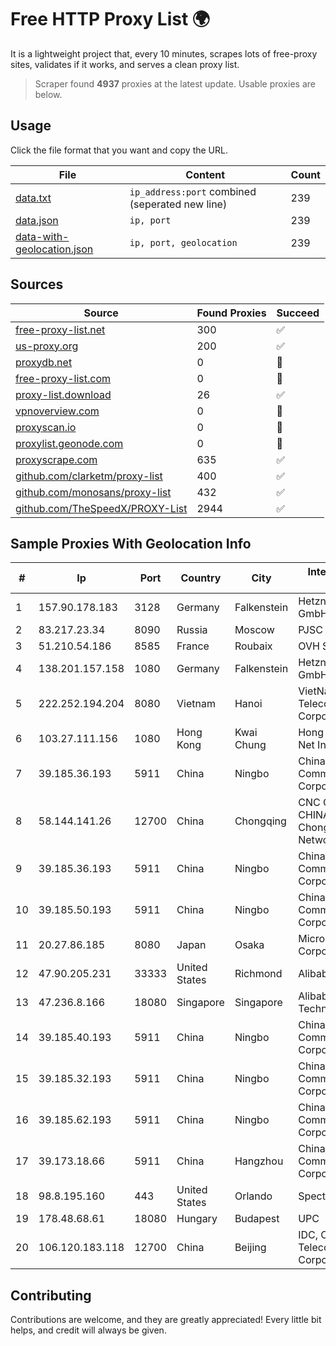 
# Free HTTP Proxy List 🌍

It is a lightweight project that, every 10 minutes, scrapes lots of free-proxy sites, validates if it works, and serves a clean proxy list.


> Scraper found **4937** proxies at the latest update. Usable proxies are below.

## Usage

Click the file format that you want and copy the URL.


|File|Content|Count|
|----|-------|-----|
|[data.txt](https://raw.githubusercontent.com/themiralay/Proxy-List-World/master/data.txt)|`ip_address:port` combined (seperated new line)|239|
|[data.json](https://raw.githubusercontent.com/themiralay/Proxy-List-World/master/data.json)|`ip, port`|239|
|[data-with-geolocation.json](https://raw.githubusercontent.com/themiralay/Proxy-List-World/master/data-with-geolocation.json)|`ip, port, geolocation`|239|

## Sources

|Source|Found Proxies|Succeed|
|------|-------------|-------|
|[free-proxy-list.net](https://free-proxy-list.net)|300|✅|
|[us-proxy.org](https://www.us-proxy.org)|200|✅|
|[proxydb.net](http://proxydb.net)|0|🚫|
|[free-proxy-list.com](https://free-proxy-list.com/?page=&port=&type%5B%5D=http&type%5B%5D=https&up_time=0&search=Search)|0|🚫|
|[proxy-list.download](https://www.proxy-list.download/HTTP)|26|✅|
|[vpnoverview.com](https://vpnoverview.com/privacy/anonymous-browsing/free-proxy-servers)|0|🚫|
|[proxyscan.io](https://www.proxyscan.io)|0|🚫|
|[proxylist.geonode.com](https://proxylist.geonode.com/api/proxy-list?limit=300&page=1&sort_by=lastChecked&sort_type=desc&protocols=http,https)|0|🚫|
|[proxyscrape.com](https://api.proxyscrape.com/v2/?request=displayproxies&protocol=http&timeout=10000&country=all&ssl=all&anonymity=all)|635|✅|
|[github.com/clarketm/proxy-list](https://raw.githubusercontent.com/clarketm/proxy-list/master/proxy-list-raw.txt)|400|✅|
|[github.com/monosans/proxy-list](https://raw.githubusercontent.com/monosans/proxy-list/main/proxies/http.txt)|432|✅|
|[github.com/TheSpeedX/PROXY-List](https://raw.githubusercontent.com/TheSpeedX/PROXY-List/master/http.txt)|2944|✅|


## Sample Proxies With Geolocation Info

|#|Ip|Port|Country|City|Internet Service Provider|
|-|--|----|-------|----|-------------------------|
|1|157.90.178.183|3128|Germany|Falkenstein|Hetzner Online GmbH|
|2|83.217.23.34|8090|Russia|Moscow|PJSC Rostelecom|
|3|51.210.54.186|8585|France|Roubaix|OVH SAS|
|4|138.201.157.158|1080|Germany|Falkenstein|Hetzner Online GmbH|
|5|222.252.194.204|8080|Vietnam|Hanoi|VietNam Post and Telecom Corporation|
|6|103.27.111.156|1080|Hong Kong|Kwai Chung|Hong Kong San Ai Net Int'l Limited|
|7|39.185.36.193|5911|China|Ningbo|China Mobile Communications Corporation|
|8|58.144.141.26|12700|China|Chongqing|CNC Group CHINA169 Chongqing Province Network|
|9|39.185.36.193|5911|China|Ningbo|China Mobile Communications Corporation|
|10|39.185.50.193|5911|China|Ningbo|China Mobile Communications Corporation|
|11|20.27.86.185|8080|Japan|Osaka|Microsoft Corporation|
|12|47.90.205.231|33333|United States|Richmond|Alibaba.com LLC|
|13|47.236.8.166|18080|Singapore|Singapore|Alibaba (US) Technology Co., Ltd.|
|14|39.185.40.193|5911|China|Ningbo|China Mobile Communications Corporation|
|15|39.185.32.193|5911|China|Ningbo|China Mobile Communications Corporation|
|16|39.185.62.193|5911|China|Ningbo|China Mobile Communications Corporation|
|17|39.173.18.66|5911|China|Hangzhou|China Mobile Communications Corporation|
|18|98.8.195.160|443|United States|Orlando|Spectrum|
|19|178.48.68.61|18080|Hungary|Budapest|UPC|
|20|106.120.183.118|12700|China|Beijing|IDC, China Telecommunications Corporation|



## Contributing

Contributions are welcome, and they are greatly appreciated! Every
little bit helps, and credit will always be given.

